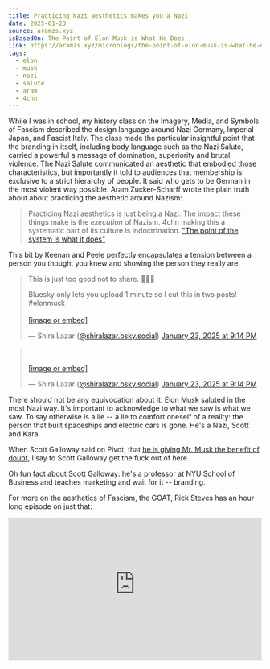 ```yaml
---
title: Practicing Nazi aesthetics makes you a Nazi
date: 2025-01-23
source: aramzs.xyz
isBasedOn: The Point of Elon Musk is What He Does
link: https://aramzs.xyz/microblogs/the-point-of-elon-musk-is-what-he-does/
tags:
  - elon
  - musk
  - nazi
  - salute
  - aram
  - 4chn
---
```


While I was in school, my history class on the Imagery, Media, and Symbols of Fascism described the design language around Nazi Germany, Imperial Japan, and Fascist Italy. The class made the particular insightful point that the branding in itself, including body language such as the Nazi Salute, carried a powerful a message of domination, superiority and brutal violence. The Nazi Salute communicated an aesthetic that embodied those characteristics, but importantly it told to audiences that membership is exclusive to a strict hierarchy of people. It said who gets to be German in the most violent way possible. Aram Zucker-Scharff wrote the plain truth about about practicing the aesthetic around Nazism:

> Practicing Nazi aesthetics is just being a Nazi. The impact these things make is the _execution_ of Nazism. 4chn making this a systematic part of its culture is indoctrination. ["The point of the system is what it does"](https://aramzs.xyz/glossary/posiwid/)

This bit by Keenan and Peele perfectly encapsulates a tension between a person you thought you knew and showing the person they really are.

<blockquote class="bluesky-embed" data-bluesky-uri="at://did:plc:6j4laup5sr5vo6mirdk4hokm/app.bsky.feed.post/3lghd7jevmk2b" data-bluesky-cid="bafyreifxebvlypvyd4cc77ymdiibkpva2hltn5rvgnu4cnffvay5a3zeci"><p lang="en">This is just too good not to share. 🤷‍♀️🤣

Bluesky only lets you upload 1 minute so I cut this in two posts! #elonmusk<br><br><a href="https://bsky.app/profile/did:plc:6j4laup5sr5vo6mirdk4hokm/post/3lghd7jevmk2b?ref_src=embed">[image or embed]</a></p>&mdash; Shira Lazar (<a href="https://bsky.app/profile/did:plc:6j4laup5sr5vo6mirdk4hokm?ref_src=embed">@shiralazar.bsky.social</a>) <a href="https://bsky.app/profile/did:plc:6j4laup5sr5vo6mirdk4hokm/post/3lghd7jevmk2b?ref_src=embed">January 23, 2025 at 9:14 PM</a></blockquote><script async src="https://embed.bsky.app/static/embed.js" charset="utf-8"></script>

<blockquote class="bluesky-embed" data-bluesky-uri="at://did:plc:6j4laup5sr5vo6mirdk4hokm/app.bsky.feed.post/3lghd7jfccs2b" data-bluesky-cid="bafyreibmhz733j5cm3irrhzggvulljfyk3a76ww3gwbh72nkb3b2z4tery"><p lang="en"><br><br><a href="https://bsky.app/profile/did:plc:6j4laup5sr5vo6mirdk4hokm/post/3lghd7jfccs2b?ref_src=embed">[image or embed]</a></p>&mdash; Shira Lazar (<a href="https://bsky.app/profile/did:plc:6j4laup5sr5vo6mirdk4hokm?ref_src=embed">@shiralazar.bsky.social</a>) <a href="https://bsky.app/profile/did:plc:6j4laup5sr5vo6mirdk4hokm/post/3lghd7jfccs2b?ref_src=embed">January 23, 2025 at 9:14 PM</a></blockquote><script async src="https://embed.bsky.app/static/embed.js" charset="utf-8"></script>

There should not be any equivocation about it. Elon Musk saluted in the most Nazi way. It's important to acknowledge to what we saw is what we saw. To say otherwise is a lie -- a lie to comfort oneself of a reality: the person that built spaceships and electric cars is gone. He's a Nazi, Scott and Kara.

When Scott Galloway said on Pivot, that [he is giving Mr. Musk the benefit of doubt](https://overcast.fm/+OwaJtH9os/13:32), I say to Scott Galloway get the fuck out of here. 

Oh fun fact about Scott Galloway: he's a professor at NYU School of Business and teaches marketing and wait for it -- branding.

For more on the aesthetics of Fascism, the GOAT, Rick Steves has an hour long episode on just that:

<style>.embed-container { position: relative; padding-bottom: 56.25%; height: 0; overflow: hidden; max-width: 100%; } .embed-container iframe, .embed-container object, .embed-container embed { position: absolute; top: 0; left: 0; width: 100%; height: 100%; }</style><div class='embed-container'>
<iframe  src="https://www.youtube-nocookie.com/embed/JU1IVW6uqM0?si=k9p30MFLoGPd4RlF" title="YouTube video player" frameborder="0" allow="accelerometer; autoplay; clipboard-write; encrypted-media; gyroscope; picture-in-picture; web-share" referrerpolicy="strict-origin-when-cross-origin" allowfullscreen></iframe></div>